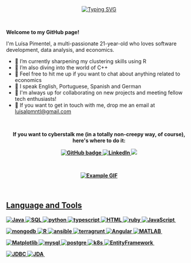 <p><br>
</p>

<p align="center">
<a href="https://git.io/typing-svg"><img src="https://readme-typing-svg.herokuapp.com?font=Fira+Code&weight=700&size=30&duration=2500&pause=250&color=F74FBB&center=true&width=435&lines=Hello!;I'm+Lu%C3%ADsa;I'm+a+Data+Analyst%2C;Software+Developer;and+Economist;Nice+to+meet+you+%3A)" alt="Typing SVG" /></a>

</p>
<p><br>

<p><strong>Welcome to my GitHub page!</strong></p> 
</p>

I'm Luísa Pimentel, a multi-passionate 21-year-old who loves software development, data analysis, and economics.

- 🌟 I’m currently sharpening my clustering skills using R
- 🌟 I’m also diving into the world of C++
- 🌟 Feel free to hit me up if you want to chat about anything related to economics
- 🌟 I speak English, Portuguese, Spanish and German
- 🌟 I'm always up for collaborating on new projects and meeting fellow tech enthusiasts!
- 🌟 If you want to get in touch with me, drop me an email at luisalpmntl@gmail.com

<p><br>
</p>

<p align="center">
<b>If you want to cyberstalk me (in a totally non-creepy way, of course), here's where to do it:<b>

<p>

<p align="center">
 <a href="https://github.com/luisalpmntl">
    <img src="https://img.shields.io/badge/-Github-000?style=for-the-badge&logo=Github&logoColor=white&link=https://github.com/luisalpmntl" alt="GitHub badge" />
  </a>
  <a href="https://www.linkedin.com/in/luisalobopimentel">
  <a href="https://www.linkedin.com/in/luisalobopimentel">
    <img src="https://img.shields.io/badge/-LinkedIn-blue?style=for-the-badge&logo=Linkedin&logoColor=white&link=https://www.linkedin.com/in/luisalobopimentel/" alt="LinkedIn" />
  </a>
   <a href="https://www.instagram.com/luisalobopimentel">
    <img src="https://img.shields.io/badge/-Instagram-C13584?style=for-the-badge&labelColor=C13584&logo=instagram&logoColor=white&link=https://www.instagram.com/luisalobopimentel/" 
</p>
    
<p><br>
</p>

<p align="center">    
<img src="https://i.pinimg.com/originals/01/65/f5/0165f5ac3adb73d682a78e6a71a487ac.gif" alt="Example GIF">
<p><br>
</p>
    
    
## Language and Tools
![Java](https://img.shields.io/badge/-Java-05122A?style=flat&color=ff69b4)&nbsp;![SQL](https://img.shields.io/badge/-SQL-05122A?style=flat&color=ff69b4)&nbsp;![python](https://img.shields.io/badge/-python-05122A?style=flat&color=ff69b4)&nbsp;![typescript](https://img.shields.io/badge/-typescript-05122A?style=flat&color=ff69b4)&nbsp;![HTML](https://img.shields.io/badge/-HTML-05122A?style=flat&color=ff69b4)&nbsp;![ruby](https://img.shields.io/badge/-ruby-05122A?style=flat&color=ff69b4)&nbsp;![JavaScript](https://img.shields.io/badge/-JavaScript-05122A?style=flat&color=ff69b4)&nbsp;



![mongodb](https://img.shields.io/badge/-mongodb-05122A?style=flat&color=blueviolet)&nbsp;![R](https://img.shields.io/badge/-R-05122A?style=flat&color=blueviolet)&nbsp;![ansible](https://img.shields.io/badge/-ansible-05122A?style=flat&color=blueviolet)&nbsp;![terragrunt](https://img.shields.io/badge/-terragrunt-05122A?style=flat&color=blueviolet)&nbsp;![Angular](https://img.shields.io/badge/-Angular-05122A?style=flat&color=blueviolet)&nbsp;![MATLAB](https://img.shields.io/badge/-MATLAB-05122A?style=flat&color=blueviolet)&nbsp;



![Matplotlib](https://img.shields.io/badge/-Matplotlib-05122A?style=flat&color=ff69b4)&nbsp;![mysql](https://img.shields.io/badge/-mysql-05122A?style=flat&color=ff69b4)&nbsp;![postgre](https://img.shields.io/badge/-postgre-05122A?style=flat&color=ff69b4)&nbsp;![k8s](https://img.shields.io/badge/-k8s-05122A?style=flat&color=ff69b4)&nbsp;![EntityFramework](https://img.shields.io/badge/-EntityFramework-05122A?style=flat&color=ff69b4)&nbsp;



![JDBC](https://img.shields.io/badge/-JDBC-05122A?style=flat&color=blueviolet)&nbsp;![JDA](https://img.shields.io/badge/-JDA-05122A?style=flat&color=blueviolet)&nbsp;
    
<p><br>




<!--! 
**luisalpmntl/luisalpmntl** is a ✨ _special_ ✨ repository because its `README.md` (this file) appears on your GitHub profile.

Here are some ideas to get you started:

- 🔭 I’m currently working on ...
- 🌱 I’m currently learning ...
- 👯 I’m looking to collaborate on ...
- 🤔 I’m looking for help with ...
- 💬 Ask me about ...
- 📫 How to reach me: ...
- 😄 Pronouns: ...
- ⚡ Fun fact: ...
-->
